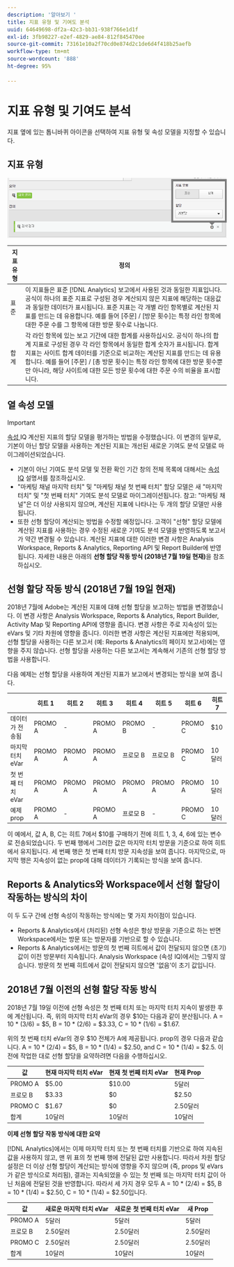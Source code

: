 ```yaml
---
description: '알아보기 '
title: 지표 유형 및 기여도 분석
uuid: 64649698-df2a-42c3-bb31-938f766e1d1f
exl-id: 3fb98227-e2ef-4829-ae84-812f845470ee
source-git-commit: 73161e10a2f70cd0e874d2c1de6d4f418b25aefb
workflow-type: tm+mt
source-wordcount: '888'
ht-degree: 95%

---
```


# 지표 유형 및 기여도 분석

지표 옆에 있는 톱니바퀴 아이콘을 선택하여 지표 유형 및 속성 모델을 지정할 수 있습니다.

## 지표 유형

![](assets/cm_type_alloc.png)

| 지표 유형 | 정의 |
|---|---|
| 표준 | 이 지표들은 표준 [!DNL Analytics] 보고에서 사용된 것과 동일한 지표입니다. 공식이 하나의 표준 지표로 구성된 경우 계산되지 않은 지표에 해당하는 대응값과 동일한 데이터가 표시됩니다. 표준 지표는 각 개별 라인 항목별로 계산된 지표를 만드는 데 유용합니다. 예를 들어 [주문] / [방문 횟수]는 특정 라인 항목에 대한 주문 수를 그 항목에 대한 방문 횟수로 나눕니다. |
| 합계 | 각 라인 항목에 있는 보고 기간에 대한 합계를 사용하십시오. 공식이 하나의 합계 지표로 구성된 경우 각 라인 항목에서 동일한 합계 숫자가 표시됩니다. 합계 지표는 사이트 합계 데이터를 기준으로 비교하는 계산된 지표를 만드는 데 유용합니다. 예를 들어 [주문] / [총 방문 횟수]는 특정 라인 항목에 대한 방문 횟수뿐만 아니라, 해당 사이트에 대한 모든 방문 횟수에 대한 주문 수의 비율을 표시합니다. |

## 열 속성 모델

>[!IMPORTANT]
>
>[속성 ](https://experienceleague.adobe.com/docs/analytics/analyze/analysis-workspace/panels/attribution/attribution.html) IQ 계산된 지표의 할당 모델을 평가하는 방법을 수정했습니다. 이 변경의 일부로, 기본이 아닌 할당 모델을 사용하는 계산된 지표는 개선된 새로운 기여도 분석 모델로 마이그레이션되었습니다.
>
>* 기본이 아닌 기여도 분석 모델 및 전환 확인 기간 창의 전체 목록에 대해서는 [속성 IQ](https://experienceleague.adobe.com/docs/analytics/analyze/analysis-workspace/panels/attribution/attribution.html) 설명서를 참조하십시오.
>* &quot;마케팅 채널 마지막 터치&quot; 및 &quot;마케팅 채널 첫 번째 터치&quot; 할당 모델은 새 &quot;마지막 터치&quot; 및 &quot;첫 번째 터치&quot; 기여도 분석 모델로 마이그레이션됩니다. 참고: &quot;마케팅 채널&quot;은 더 이상 사용되지 않으며, 계산된 지표에 나타나는 두 개의 할당 모델만 사용됩니다.
>* 또한 선형 할당이 계산되는 방법을 수정할 예정입니다. 고객이 &quot;선형&quot; 할당 모델에 계산된 지표를 사용하는 경우 수정된 새로운 기여도 분석 모델을 반영하도록 보고서가 약간 변경될 수 있습니다. 계산된 지표에 대한 이러한 변경 사항은 Analysis Workspace, Reports &amp; Analytics, Reporting API 및 Report Builder에 반영됩니다. 자세한 내용은 아래의 **선형 할당 작동 방식 (2018년 7월 19일 현재)**&#x200B;을 참조하십시오.

>



## 선형 할당 작동 방식 (2018년 7월 19일 현재)

2018년 7월에 Adobe는 계산된 지표에 대해 선형 할당을 보고하는 방법을 변경했습니다. 이 변경 사항은 Analysis Workspace, Reports &amp; Analytics, Report Builder, Activity Map 및 Reporting API에 영향을 줍니다. 변경 사항은 주로 지속성이 있는 eVars 및 기타 차원에 영향을 줍니다. 이러한 변경 사항은 계산된 지표에만 적용되며, 선형 할당을 사용하는 다른 보고서 (예: Reports &amp; Analytics의 페이지 보고서)에는 영향을 주지 않습니다. 선형 할당을 사용하는 다른 보고서는 계속해서 기존의 선형 할당 방법을 사용합니다.

다음 예제는 선형 할당을 사용하여 계산된 지표가 보고에서 변경되는 방식을 보여 줍니다.

|  | 히트 1 | 히트 2 | 히트 3 | 히트 4 | 히트 5 | 히트 6 | 히트 7 |
|--- |--- |--- |--- |--- |--- |--- |--- |
| 데이터가 전송됨 | PROMO A | - | PROMO A | PROMO B | - | PROMO C | $10 |
| 마지막 터치 eVar | PROMO A | PROMO A | PROMO A | 프로모 B | 프로모 B | PROMO C | 10달러 |
| 첫 번째 터치 eVar | PROMO A | PROMO A | PROMO A | PROMO A | PROMO A | PROMO A | 10달러 |
| 예제 prop | PROMO A | - | PROMO A | 프로모 B | - | PROMO C | 10달러 |

이 예에서, 값 A, B, C는 히트 7에서 $10를 구매하기 전에 히트 1, 3, 4, 6에 있는 변수로 전송되었습니다. 두 번째 행에서 그러한 값은 마지막 터치 방문을 기준으로 하여 히트에서 유지됩니다. 세 번째 행은 첫 번째 터치 방문 지속성을 보여 줍니다. 마지막으로, 마지막 행은 지속성이 없는 prop에 대해 데이터가 기록되는 방식을 보여 줍니다.

## Reports &amp; Analytics와 Workspace에서 선형 할당이 작동하는 방식의 차이

이 두 도구 간에 선형 속성이 작동하는 방식에는 몇 가지 차이점이 있습니다.

* Reports &amp; Analytics에서  (처리된) 선형 속성은 항상 방문을 기준으로 하는 반면 Workspace에서는 방문 또는 방문자를 기반으로 할 수 있습니다.
* Reports &amp; Analytics에서는 방문의 첫 번째 히트에서 값이 전달되지 않으면  (초기) 값이 이전 방문부터 지속됩니다. Analysis Workspace (속성 IQ)에서는 그렇지 않습니다. 방문의 첫 번째 히트에서 값이 전달되지 않으면 &#39;없음&#39;이 초기 값입니다.

## 2018년 7월 이전의 선형 할당 작동 방식

2018년 7월 19일 이전에 선형 속성은 첫 번째 터치 또는 마지막 터치 지속이 발생한 후에 계산됩니다. 즉, 위의 마지막 터치 eVar의 경우 $10는 다음과 같이 분산됩니다. A = 10 *  (3/6) = $5, B = 10 *  (2/6) = $3.33, C = 10 *  (1/6) = $1.67.

위의 첫 번째 터치 eVar의 경우 $10 전체가 A에 제공됩니다. prop의 경우 다음과 같습니다. A = 10 *  (2/4) = $5, B = 10 *  (1/4) = $2.50, and C = 10 *  (1/4) = $2.5. 이전에 작업한 대로 선형 할당을 요약하려면 다음을 수행하십시오.

| 값 | 현재 마지막 터치 eVar | 현재 첫 번째 터치 eVar | 현재 Prop |
|---|---|---|---|
| PROMO A | $5.00 | $10.00 | 5달러 |
| 프로모 B | $3.33 | $0 | $2.50 |
| PROMO C | $1.67 | $0 | 2.50달러 |
| 합계 | 10달러 | 10달러 | 10달러 |

**이제 선형 할당 작동 방식에 대한 요약**

[!DNL Analytics]에서는 이제 마지막 터치 또는 첫 번째 터치를 기반으로 하여 지속된 값을 사용하지 않고, 맨 위 표의 첫 번째 행에 전달된 값만 사용합니다. 따라서 차원 할당 설정은 더 이상 선형 할당이 계산되는 방식에 영향을 주지 않으며 (즉, props 및 eVars가 같은 방식으로 처리됨), 결과는 지속되었을 수 있는 첫 번째 또는 마지막 터치 값이 아닌 처음에 전달된 것을 반영합니다. 따라서 세 가지 경우 모두 A = 10 *  (2/4) = $5, B = 10 *  (1/4) = $2.50, C = 10 *  (1/4) = $2.50입니다.

| 값 | 새로운 마지막 터치 eVar | 새로운 첫 번째 터치 eVar | 새 Prop |
|---|---|---|---|
| PROMO A | 5달러 | 5달러 | 5달러 |
| 프로모 B | 2.50달러 | 2.50달러 | 2.50달러 |
| PROMO C | 2.50달러 | 2.50달러 | 2.50달러 |
| 합계 | 10달러 | 10달러 | 10달러 |
